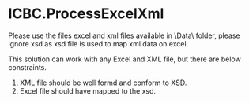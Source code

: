 # ICBC.ProcessExcelXml

Please use the files excel and xml files available in \Data\ folder, please ignore xsd as xsd file is used to map xml data on excel. 

This solution can work with any Excel and XML file, but there are below constraints.
1) XML file should be well formd and conform to XSD.
2) Excel file should have mapped to the xsd.




